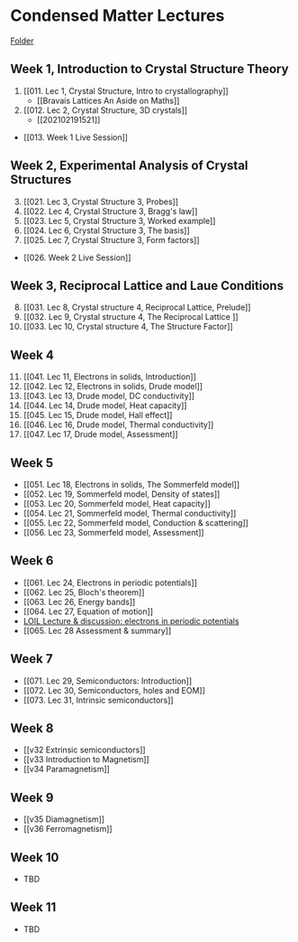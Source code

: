 # Condensed Matter Lectures

[Folder](https://uniofbath.cloud.panopto.eu/Panopto/Pages/Sessions/List.aspx#folderID=%22e93af9ea-b425-4732-8c11-0a5c46f9a6a6%22)

## Week 1, Introduction to Crystal Structure Theory

1. [[011. Lec 1, Crystal Structure, Intro to crystallography]]
	- [[Bravais Lattices An Aside on Maths]]
2. [[012. Lec 2, Crystal Structure, 3D crystals]]
	- [[202102191521]]
- [[013. Week 1 Live Session]]

## Week 2, Experimental Analysis of Crystal Structures

3. [[021. Lec 3, Crystal Structure 3, Probes]]
4. [[022. Lec 4, Crystal Structure 3, Bragg's law]]
5. [[023. Lec 5, Crystal Structure 3, Worked example]]
6. [[024. Lec 6, Crystal Structure 3, The basis]]
7. [[025. Lec 7, Crystal Structure 3, Form factors]]

- [[026. Week 2 Live Session]]


## Week 3, Reciprocal Lattice and Laue Conditions

8. [[031. Lec 8, Crystal structure 4, Reciprocal Lattice, Prelude]]
9. [[032. Lec 9, Crystal structure 4, The Reciprocal Lattice ]]
10. [[033. Lec 10, Crystal structure 4, The Structure Factor]]

## Week 4

11. [[041. Lec 11, Electrons in solids, Introduction]]
12. [[042. Lec 12, Electrons in solids, Drude model]]
13. [[043. Lec 13, Drude model, DC conductivity]]
14. [[044. Lec 14, Drude model, Heat capacity]]
15. [[045. Lec 15, Drude model, Hall effect]]
16. [[046. Lec 16, Drude model, Thermal conductivity]]
17. [[047. Lec 17, Drude model, Assessment]]

## Week 5

- [[051. Lec 18, Electrons in solids, The Sommerfeld model]]
- [[052. Lec 19, Sommerfeld model, Density of states]]
- [[053. Lec 20, Sommerfeld model, Heat capacity]]
- [[054. Lec 21, Sommerfeld model, Thermal conductivity]]
- [[055. Lec 22, Sommerfeld model, Conduction & scattering]]
- [[056. Lec 23, Sommerfeld model, Assessment]]
 
 ## Week 6
 
- [[061. Lec 24, Electrons in periodic potentials]]
- [[062. Lec 25, Bloch's theorem]]
- [[063. Lec 26, Energy bands]]
- [[064. Lec 27, Equation of motion]]
- [LOIL Lecture & discussion: electrons in periodic potentials](https://uniofbath.cloud.panopto.eu/Panopto/Pages/Viewer.aspx?id=33101819-63de-4943-9fb2-ace801018832)
- [[065. Lec 28 Assessment & summary]]

## Week 7

- [[071. Lec 29, Semiconductors: Introduction]]
- [[072. Lec 30, Semiconductors, holes and EOM]]
- [[073. Lec 31, Intrinsic semiconductors]]

## Week 8

- [[v32 Extrinsic semiconductors]]
- [[v33 Introduction to Magnetism]]
- [[v34 Paramagnetism]]

## Week 9

- [[v35 Diamagnetism]]
- [[v36 Ferromagnetism]]

## Week 10

- TBD

## Week 11

- TBD